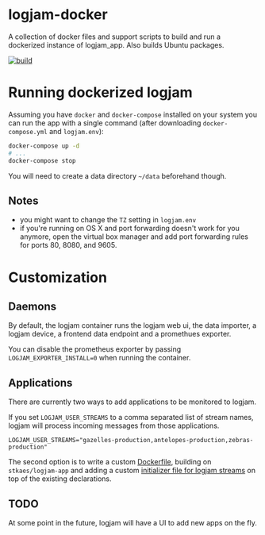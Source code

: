 # logjam-docker

A collection of docker files and support scripts to build and run a
dockerized instance of logjam_app. Also builds Ubuntu packages.

[![build](https://github.com/skaes/logjam-docker/actions/workflows/build.yml/badge.svg)](https://github.com/skaes/logjam-docker/actions/workflows/build.yml)

# Running dockerized logjam

Assuming you have `docker` and `docker-compose` installed on your
system you can run the app with a single command (after downloading
`docker-compose.yml` and `logjam.env`):

````bash
docker-compose up -d
# ...
docker-compose stop
````

You will need to create a data directory `~/data` beforehand though.

## Notes

* you might want to change the `TZ` setting in `logjam.env`
* if you're running on OS X and port forwarding doesn't work for you
  anymore, open the virtual box manager and add port forwarding rules
  for ports 80, 8080, and 9605.

# Customization

## Daemons

By default, the logjam container runs the logjam web ui, the data
importer, a logjam device, a frontend data endpoint and a promethues
exporter.

You can disable the prometheus exporter by passing
`LOGJAM_EXPORTER_INSTALL=0` when running the container.

## Applications

There are currently two ways to add applications to be monitored to logjam.

If you set `LOGJAM_USER_STREAMS` to a comma separated list of stream
names, logjam will process incoming messages from those applications.

````
LOGJAM_USER_STREAMS="gazelles-production,antelopes-production,zebras-production"
````

The second option is to write a custom
[Dockerfile](example/Dockerfile), building on `stkaes/logjam-app` and
adding a custom
[initializer file for logjam streams](example/user_streams.rb) on top
of the existing declarations.

## TODO

At some point in the future, logjam will have a UI to add new apps on
the fly.
